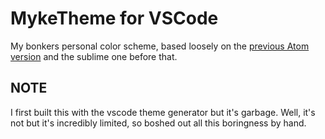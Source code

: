 # MykeTheme for VSCode

My bonkers personal color scheme, based loosely on the [previous Atom version](https://github.com/entozoon/atom-myke-theme-syntax) and the sublime one before that.

## NOTE

I first built this with the vscode theme generator but it's garbage. Well, it's not but it's incredibly limited, so boshed out all this boringness by hand.
